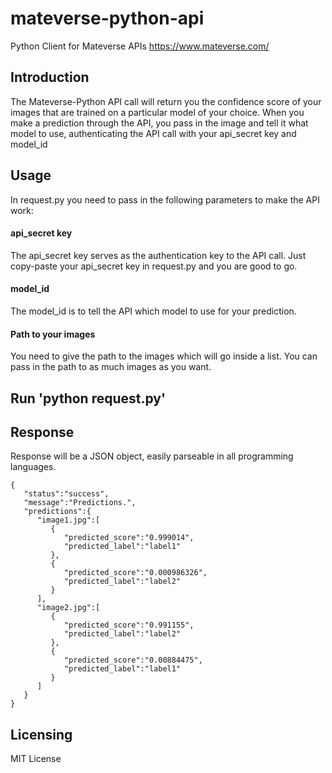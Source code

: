 # mateverse-python-api
Python Client for Mateverse APIs https://www.mateverse.com/

## Introduction

The Mateverse-Python API call will return you the confidence score of your images that are trained on a particular model of your choice. When you make a prediction through the API, you pass in the image and tell it what model to use, authenticating the API call with your api_secret key and model_id


## Usage

In request.py you need to pass in the following parameters to make the API work:

#### api_secret key
The api_secret key serves as the authentication key to the API call. Just copy-paste your api_secret key in request.py and you are good to go.

#### model_id
The model_id is to tell the API which model to use for your prediction.

#### Path to your images
You need to give the path to the images which will go inside a list. You can pass in the path to as much images as you want.

## Run 'python request.py'

## Response
Response will be a JSON object, easily parseable in all programming languages.

    {
       "status":"success",
       "message":"Predictions.",
       "predictions":{
          "image1.jpg":[
             {
                "predicted_score":"0.999014",
                "predicted_label":"label1"
             },
             {
                "predicted_score":"0.000986326",
                "predicted_label":"label2"
             }
          ],
          "image2.jpg":[
             {
                "predicted_score":"0.991155",
                "predicted_label":"label2"
             },
             {
                "predicted_score":"0.00884475",
                "predicted_label":"label1"
             }
          ]
       }
    }


## Licensing

MIT License
